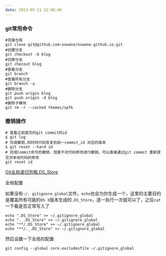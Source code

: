 ```yaml
---
date: 2013-05-11 12:48:46
---
```


### git常用命令

```shell
#克隆仓库
git clone git@github.com:ovwane/ovwane.github.io.git
#创建分支
git checkout -b blog
#切换分支
git checout blog
#查看分支
git branch
#查看所有分支
git branch -a
#删除分支
git push origin blog
git push origin -d blog
#删除子模块
git rm -r --cached themes/spfk
```

### 撤销操作

```shell
# 查看之前提交的git commit的id 
$ git log 
# 完成撤销,同时将代码恢复到前一commit_id 对应的版本 
$ git reset --hard id
# 完成Commit命令的撤销，但是不对代码修改进行撤销，可以直接通过git commit 重新提交对本地代码的修改
git reset id
```

[Git全局递归忽略.DS_Store](http://chen-tao.github.io/2017/09/24/Git%E5%85%A8%E5%B1%80%E9%80%92%E5%BD%92%E5%BF%BD%E7%95%A5-DS-Store/)

全局配置

如果没有`~/. gitignore_global`文件，`echo`也会为你生成一个，这里的主要目的是覆盖所有可能的`OS X`版本生成的`.DS_Store`，逐一执行一次就可以了，之后`cat`一下看是否正常写入了

```shell
echo ".DS_Store" >> ~/.gitignore_global
echo "._.DS_Store" >> ~/.gitignore_global
echo "**/.DS_Store" >> ~/.gitignore_global
echo "**/._.DS_Store" >> ~/.gitignore_global
```

然后设置一下全局的配置

```shell
git config --global core.excludesfile ~/.gitignore_global
```